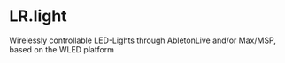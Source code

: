 # LR.light
Wirelessly controllable LED-Lights through AbletonLive and/or Max/MSP, based on the WLED platform
